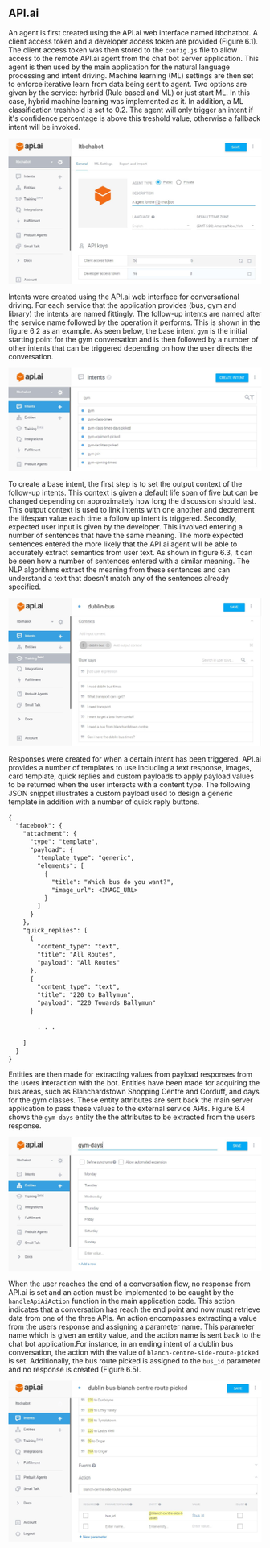 ## API.ai

An agent is first created using the API.ai web interface named itbchatbot. A client access token and a developer access token are provided (Figure 6.1). The client access token was then stored to the ```config.js``` file to allow access to the remote API.ai agent from the chat bot server application. This agent is then used by the main application for the natural language processing and intent driving. Machine learning (ML) settings are then set to enforce iterative learn from data being sent to agent. Two options are given by the service: hyrbrid (Rule based and ML) or just start ML. In this case, hybrid machine learning was implemented as it. In addition, a ML classification treshhold is set to 0.2.  The agent will only trigger an intent if it's confidence percentage is above this treshold value, otherwise a fallback intent will be invoked.

![API.ai Agent Interface. \label{API.ai agent}](04_assets/05_implementation/agent_screenshot.jpg)

Intents were created using the API.ai web interface for conversational driving. For each service that the application provides (bus, gym and library) the intents are named fittingly. The follow-up intents are named after the service name followed by the operation it performs. This is shown in the figure 6.2 as an example. As seen below, the base intent ```gym``` is the initial starting point for the gym conversation and is then followed by a number of other intents that can be triggered depending on how the user directs the conversation.

![Intent Structure. \label{API.ai intent}](04_assets/05_implementation/intents_structure.jpg)

To create a base intent, the first step is to set the output context of the follow-up intents. This context is given a default life span of five but can be changed depending on approximately how long the discussion should last. This output context is used to link intents with one another and decrement the lifespan value each time a follow up intent is triggered. Secondly, expected user input is given by the developer. This involved entering a number of sentences that have the same meaning. The more expected sentences entered the more likely that the API.ai agent will be able to accurately extract semantics from user text. As shown in figure 6.3, it can be seen how a number of sentences entered with a similar meaning. The NLP algorithms extract the meaning from these sentences and can understand a text that doesn't match any of the sentences already specified.

![Dublin Bus Intent. \label{API.ai agent}](04_assets/05_implementation/bus_intent.jpg)

Responses were created for when a certain intent has been triggered. API.ai provides a number of templates to use including a text response, images, card template, quick replies and custom payloads to apply payload values to be returned when the user interacts with a content type. The following JSON snippet illustrates a custom payload used to design a generic template in addition with a number of quick reply buttons.

```
{
  "facebook": {
    "attachment": {
      "type": "template",
      "payload": {
        "template_type": "generic",
        "elements": [
          {
            "title": "Which bus do you want?",
            "image_url": <IMAGE_URL>
          }
        ]
      }
    },
    "quick_replies": [
      {
        "content_type": "text",
        "title": "All Routes",
        "payload": "All Routes"
      },
      {
        "content_type": "text",
        "title": "220 to Ballymun",
        "payload": "220 Towards Ballymun"
      }

        . . .

    ]
  }
}
```

Entities are then made for extracting values from payload responses from the users interaction with the bot. Entities have been made for acquiring the bus areas, such as Blanchardstown Shopping Centre and Corduff,  and days for the gym classes. These entity attributes are sent back the main server application to pass these values to the external service APIs. Figure 6.4 shows the ```gym-days``` entity the the attributes to be extracted from the users response.

![Gym Entity. \label{entityt}](04_assets/05_implementation/gym_entity.jpg)

When the user reaches the end of a conversation flow, no response from API.ai is set and an action must be implemented to be caught by the ```handleApiAiAction``` function in the main application code. This action indicates that a conversation has reach the end point and now must retrieve data from one of the three APIs. An action encompasses extracting a value from the users response and assigning a parameter name. This parameter name which is given an entity value, and the action name is sent back to the chat bot application.For instance, in an ending intent of a dublin bus conversation, the action with the value of ```blanch-centre-side-route-picked``` is set. Additionally, the bus route picked is assigned to the ```bus_id``` parameter and no response is created (Figure 6.5).

![Dublin Bus Action. \label{entityt}](04_assets/05_implementation/bus_action.jpg)


